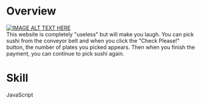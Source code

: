 # Overview
[![IMAGE ALT TEXT HERE](https://img.youtube.com/vi/5gxkMYFUvrM/0.jpg)](https://www.youtube.com/watch?v=5gxkMYFUvrM)  
This website is completely "useless" but will make you laugh. You can pick sushi from the conveyor belt and when you click the "Check Please!" button, the number of plates you picked appears. Then when you finish the payment, you can continue to pick sushi again.

# Skill
JavaScript

